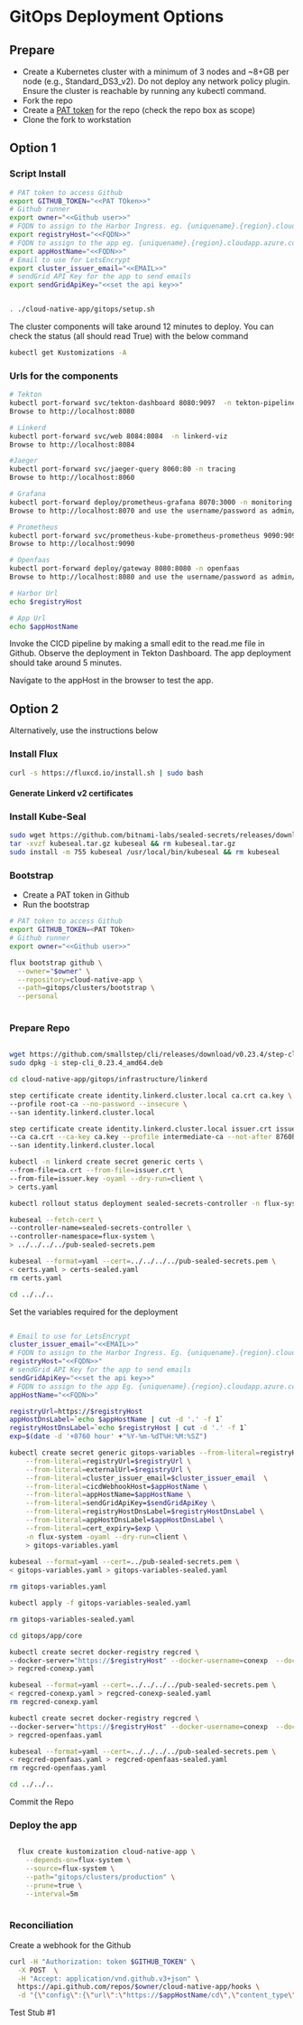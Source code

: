 # GitOps Deployment Options

## Prepare

- Create a Kubernetes cluster with a minimum of 3 nodes and ~8+GB per node (e.g., Standard_DS3_v2). Do not deploy any network policy plugin. Ensure the cluster is reachable by running any kubectl command.
- Fork the repo
- Create a [PAT token](https://docs.github.com/en/authentication/keeping-your-account-and-data-secure/creating-a-personal-access-token) for the repo (check the repo box as scope)
- Clone the fork to workstation

## Option 1

### Script Install

```bash
# PAT token to access Github
export GITHUB_TOKEN="<<PAT TOken>>"
# Github runner
export owner="<<Github user>>"
# FQDN to assign to the Harbor Ingress. eg. {uniquename}.{region}.cloudapp.azure.com if assigning through the Configuration blade of a Azure PublicIP
export registryHost="<<FQDN>>"
# FQDN to assign to the app eg. {uniquename}.{region}.cloudapp.azure.com if assigning through the Configuration blade of a Azure PublicIP
export appHostName="<<FQDN>>"
# Email to use for LetsEncrypt
export cluster_issuer_email="<<EMAIL>>"
# sendGrid API Key for the app to send emails
export sendGridApiKey="<<set the api key>>"


. ./cloud-native-app/gitops/setup.sh

```
The cluster components will take around 12 minutes to deploy. You can check the status (all should read True) with the below command

```bash
kubectl get Kustomizations -A
```

### Urls for the components

```bash
# Tekton
kubectl port-forward svc/tekton-dashboard 8080:9097  -n tekton-pipelines
Browse to http://localhost:8080

# Linkerd
kubectl port-forward svc/web 8084:8084  -n linkerd-viz
Browse to http://localhost:8084

#Jaeger
kubectl port-forward svc/jaeger-query 8060:80 -n tracing
Browse to http://localhost:8060

# Grafana
kubectl port-forward deploy/prometheus-grafana 8070:3000 -n monitoring
Browse to http://localhost:8070 and use the username/password as admin/FTA@CNCF0n@zure3

# Prometheus
kubectl port-forward svc/prometheus-kube-prometheus-prometheus 9090:9090 -n monitoring 
Browse to http://localhost:9090

# Openfaas
kubectl port-forward deploy/gateway 8080:8080 -n openfaas
Browse to http://localhost:8080 and use the username/password as admin/FTA@CNCF0n@zure3

# Harbor Url
echo $registryHost

# App Url
echo $appHostName

```

Invoke the CICD pipeline by making a small edit to the read.me file in Github. Observe the deployment in Tekton Dashboard. The app deployment should take around 5 minutes.

Navigate to the appHost in the browser to test the app.

## Option 2

Alternatively, use the instructions below

### Install Flux

```bash
curl -s https://fluxcd.io/install.sh | sudo bash
```

#### Generate Linkerd v2 certificates

### Install Kube-Seal

```bash
sudo wget https://github.com/bitnami-labs/sealed-secrets/releases/download/v0.22.0/kubeseal-0.22.0-linux-amd64.tar.gz -O kubeseal.tar.gz
tar -xvzf kubeseal.tar.gz kubeseal && rm kubeseal.tar.gz
sudo install -m 755 kubeseal /usr/local/bin/kubeseal && rm kubeseal
```

### Bootstrap

- Create a PAT token in Github
- Run the bootstrap

```bash
# PAT token to access Github
export GITHUB_TOKEN=<PAT TOken>
# Github runner
export owner="<<Github user>>"

flux bootstrap github \
  --owner="$owner" \
  --repository=cloud-native-app \
  --path=gitops/clusters/bootstrap \
  --personal
  
```

### Prepare Repo

```bash

wget https://github.com/smallstep/cli/releases/download/v0.23.4/step-cli_0.23.4_amd64.deb
sudo dpkg -i step-cli_0.23.4_amd64.deb

cd cloud-native-app/gitops/infrastructure/linkerd

step certificate create identity.linkerd.cluster.local ca.crt ca.key \
--profile root-ca --no-password --insecure \
--san identity.linkerd.cluster.local

step certificate create identity.linkerd.cluster.local issuer.crt issuer.key \
--ca ca.crt --ca-key ca.key --profile intermediate-ca --not-after 8760h --no-password --insecure \
--san identity.linkerd.cluster.local

kubectl -n linkerd create secret generic certs \
--from-file=ca.crt --from-file=issuer.crt \
--from-file=issuer.key -oyaml --dry-run=client \
> certs.yaml

kubectl rollout status deployment sealed-secrets-controller -n flux-system

kubeseal --fetch-cert \
--controller-name=sealed-secrets-controller \
--controller-namespace=flux-system \
> ../../../../pub-sealed-secrets.pem

kubeseal --format=yaml --cert=../../../../pub-sealed-secrets.pem \
< certs.yaml > certs-sealed.yaml
rm certs.yaml

cd ../../..

```

Set the variables required for the deployment

```bash

# Email to use for LetsEncrypt
cluster_issuer_email="<<EMAIL>>"
# FQDN to assign to the Harbor Ingress. Eg. {uniquename}.{region}.cloudapp.azure.com if assigning through the Configuration blade of a Azure PublicIP
registryHost="<<FQDN>>"
# sendGrid API Key for the app to send emails
sendGridApiKey="<<set the api key>>"
# FQDN to assign to the app Eg. {uniquename}.{region}.cloudapp.azure.com if assigning through the Configuration blade of a Azure PublicIP
appHostName="<<FQDN>>"

registryUrl=https://$registryHost
appHostDnsLabel=`echo $appHostName | cut -d '.' -f 1`
registryHostDnsLabel=`echo $registryHost | cut -d '.' -f 1`
exp=$(date -d '+8760 hour' +"%Y-%m-%dT%H:%M:%SZ")

kubectl create secret generic gitops-variables --from-literal=registryHost=$registryHost \
	--from-literal=registryUrl=$registryUrl \
	--from-literal=externalUrl=$registryUrl \
	--from-literal=cluster_issuer_email=$cluster_issuer_email  \
	--from-literal=cicdWebhookHost=$appHostName \
	--from-literal=appHostName=$appHostName \
	--from-literal=sendGridApiKey=$sendGridApiKey \
	--from-literal=registryHostDnsLabel=$registryHostDnsLabel \
	--from-literal=appHostDnsLabel=$appHostDnsLabel \
	--from-literal=cert_expiry=$exp \
	-n flux-system -oyaml --dry-run=client \
	> gitops-variables.yaml
  
kubeseal --format=yaml --cert=../pub-sealed-secrets.pem \
< gitops-variables.yaml > gitops-variables-sealed.yaml  

rm gitops-variables.yaml

kubectl apply -f gitops-variables-sealed.yaml

rm gitops-variables-sealed.yaml

cd gitops/app/core

kubectl create secret docker-registry regcred \
--docker-server="https://$registryHost" --docker-username=conexp  --docker-password=FTA@CNCF0n@zure3  --docker-email=user@mycompany.com -n conexp-mvp -oyaml --dry-run=client \
> regcred-conexp.yaml

kubeseal --format=yaml --cert=../../../../pub-sealed-secrets.pem \
< regcred-conexp.yaml > regcred-conexp-sealed.yaml
rm regcred-conexp.yaml

kubectl create secret docker-registry regcred \
--docker-server="https://$registryHost" --docker-username=conexp  --docker-password=FTA@CNCF0n@zure3  --docker-email=user@mycompany.com -n openfaas-fn -oyaml --dry-run=client \
> regcred-openfaas.yaml

kubeseal --format=yaml --cert=../../../../pub-sealed-secrets.pem \
< regcred-openfaas.yaml > regcred-openfaas-sealed.yaml
rm regcred-openfaas.yaml

cd ../../..

```

Commit the Repo

### Deploy the app

```bash

  flux create kustomization cloud-native-app \
    --depends-on=flux-system \
    --source=flux-system \
    --path="gitops/clusters/production" \
    --prune=true \
    --interval=5m
    
```

### Reconciliation

Create a webhook for the Github

```bash
curl -H "Authorization: token $GITHUB_TOKEN" \
  -X POST  \
  -H "Accept: application/vnd.github.v3+json" \
  https://api.github.com/repos/$owner/cloud-native-app/hooks \
  -d "{\"config\":{\"url\":\"https://$appHostName/cd\",\"content_type\":\"json\"}}"
```

Test Stub #1
